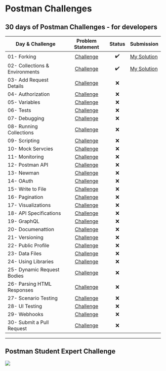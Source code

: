 # Postman Challenges



## 30 days of Postman Challenges - for developers

| Day & Challenge | Problem Statement   |  Status | Submission|
|----------|:-------------:|:------:|----
| 01- Forking                   |[Challenge](30-Day-Challenge/Day-01-Forking/README.md) | ✔️ |[My Solution](30-Day-Challenge/Day-01-Forking/MySolution/README.md)
| 02- Collections & Environments| [Challenge](/30-Day-Challenge/Day-02-Collections-and-Environments/README.md)| ✔️ |[My Solution](30-Day-Challenge/Day-02-Collections-and-Environments/MySolution/README.md)
| 03- Add Request Details       |[Challenge](/30-Day-Challenge/Day-03-Add-request-details/README.md) | ❌ |
| 04- Authorization             |[Challenge](/30-Day-Challenge/Day-04-Authorization/README.md)| ❌ |
| 05- Variables                 |[Challenge](/30-Day-Challenge/Day-05-Variables/README.md) | ❌ |
| 06- Tests                     |[Challenge](/30-Day-Challenge/Day-06-Tests/README.md) | ❌ |
| 07- Debugging                 |[Challenge](/30-Day-Challenge/Day-07-Debugging/README.md) | ❌ |
| 08- Running Collections       | [Challenge](/30-Day-Challenge/Day-08-Running-Collections/README.md)| ❌ |
| 09- Scripting                 | [Challenge](/30-Day-Challenge/Day-09-Scripting/README.md)| ❌ |
| 10- Mock Servcies             | [Challenge](/30-Day-Challenge/Day-10-Mock-Services/README.md)| ❌ |
| 11- Monitoring                |[Challenge](/30-Day-Challenge/Day-11-Monitoring/README.md) | ❌ |
| 12- Postman API               |[Challenge](/30-Day-Challenge/Day-12-Postman-API/README.md) | ❌ |
| 13- Newman                    |[Challenge](/30-Day-Challenge/Day-13-Newman/README.md) | ❌ |
| 14- OAuth                     |[Challenge](/30-Day-Challenge/Day-14-OAuth/README.md) | ❌ |
| 15- Write to File             |[Challenge](/30-Day-Challenge/Day-15-Write-to-file/README.md) | ❌ |
| 16- Pagination                |[Challenge](/30-Day-Challenge/Day-16-Pagination/README.md) | ❌ |
| 17- Visualizations            |[Challenge](/30-Day-Challenge/Day-17-Visualizations/README.md) | ❌ |
| 18- API Specifications        |[Challenge](/30-Day-Challenge/Day-18-API-Specs/README.md) | ❌ |
| 19- GraphQL                   |[Challenge](/30-Day-Challenge/Day-19-GraphQL/README.md) | ❌ |
| 20- Documenattion             |[Challenge](/30-Day-Challenge/Day-20-Documentation/README.md) | ❌ |
| 21- Versioning                |[Challenge](/30-Day-Challenge/Day-21-Versioning/README.md) | ❌ |
| 22- Public Profile            |[Challenge](/30-Day-Challenge/Day-22-Public-Profile/README.md) | ❌ |
| 23- Data Files                |[Challenge](/30-Day-Challenge/Day-23-Data-Files/README.md) | ❌ |
| 24- Using Libraries           |[Challenge](/30-Day-Challenge/Day-24-Using-Libraries/README.md) | ❌ |
| 25- Dynamic Request Bodies    |[Challenge](/30-Day-Challenge/Day-25-Dynamic-Request-Bodies/README.md) | ❌ |
| 26- Parsing HTML Responses    |[Challenge](/30-Day-Challenge/Day-26-Parsing-HTML-Responses/README.md) | ❌ |
| 27- Scenario Testing          | [Challenge](/30-Day-Challenge/Day-27-Scenario-Testing/README.md)| ❌|
| 28- UI Testing                | [Challenge](/30-Day-Challenge/Day-28-UI-Testing/README.md)| ❌ |
| 29- Webhooks                  |[Challenge](/30-Day-Challenge/Day-29-Webhooks/README.md) | ❌ |
| 30- Submit a Pull Request     |[Challenge](/30-Day-Challenge/Day-30-Submit-PR/README.md) | ❌ |
---------------------------

## Postman Student Expert Challenge 

<img src="https://i.imgur.com/AG5oFBc.png">

<!-- Flex badge here when I get it

[![PostmanBadge](https://img.shields.io/badge/postman-student%20expert-orange?style=for-the-badge&logo=appveyor)](badgr link goes here)

-->